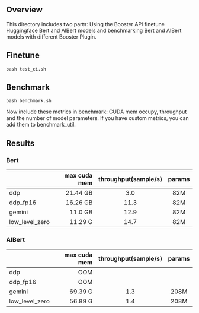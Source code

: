 ## Overview

This directory includes two parts: Using the Booster API finetune Huggingface Bert and AlBert models and benchmarking Bert and AlBert models with different Booster Plugin.

## Finetune
```
bash test_ci.sh
```

## Benchmark
```
bash benchmark.sh
```

Now include these metrics in benchmark: CUDA mem occupy, throughput and the number of model parameters. If you have custom metrics, you can add them to benchmark_util.

## Results

### Bert

|       | max cuda mem | throughput(sample/s) | params |
| :-----| -----------: | :--------: | :----: |
| ddp | 21.44 GB | 3.0 | 82M |
| ddp_fp16 | 16.26 GB | 11.3 | 82M |
| gemini | 11.0 GB | 12.9 | 82M |
| low_level_zero | 11.29 G | 14.7 | 82M |

### AlBert
|       | max cuda mem | throughput(sample/s) | params |
| :-----| -----------: | :--------: | :----: |
| ddp | OOM |  | |
| ddp_fp16 | OOM |  | |
| gemini | 69.39 G | 1.3 | 208M |
| low_level_zero | 56.89 G | 1.4 | 208M |